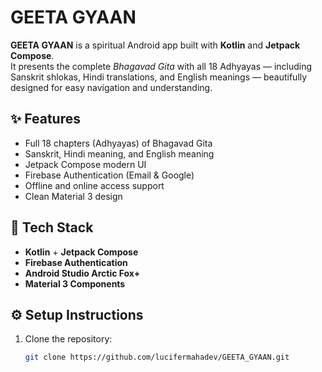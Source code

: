# GEETA GYAAN

**GEETA GYAAN** is a spiritual Android app built with **Kotlin** and **Jetpack Compose**.  
It presents the complete *Bhagavad Gita* with all 18 Adhyayas — including Sanskrit shlokas, Hindi translations, and English meanings — beautifully designed for easy navigation and understanding.

## ✨ Features
- Full 18 chapters (Adhyayas) of Bhagavad Gita
- Sanskrit, Hindi meaning, and English meaning
- Jetpack Compose modern UI
- Firebase Authentication (Email & Google)
- Offline and online access support
- Clean Material 3 design

## 📱 Tech Stack
- **Kotlin** + **Jetpack Compose**
- **Firebase Authentication**
- **Android Studio Arctic Fox+**
- **Material 3 Components**

## ⚙️ Setup Instructions
1. Clone the repository:
   ```bash
   git clone https://github.com/lucifermahadev/GEETA_GYAAN.git
